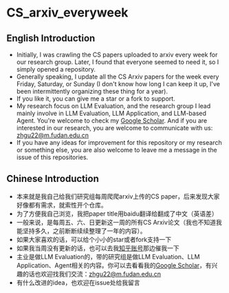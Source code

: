 # CS_arxiv_everyweek

## English Introduction
- Initially, I was crawling the CS papers uploaded to arxiv every week for our research group. Later, I found that everyone seemed to need it, so I simply opened a repository.
- Generally speaking, I update all the CS Arxiv papers for the week every Friday, Saturday, or Sunday (I don't know how long I can keep it up, I've been intermittently organizing these thing for a year).
- If you like it, you can give me a star or a fork to support.
- My research focus on LLM Evaluation, and the research group I lead mainly involve in LLM Evaluation, LLM Application, and LLM-based Agent. You're welcome to check my [Google Scholar](https://scholar.google.com/citations?user=YCfdAqEAAAAJ&hl=zh-CN). And if you are interested in our research, you are welcome to communicate with us: zhgu22@m.fudan.edu.cn
- If you have any ideas for improvement for this repository or my research or something else, you are also welcome to leave me a message in the issue of this repositories.

## Chinese Introduction
- 本来就是我自己给我们研究组每周爬爬arxiv上传的CS paper，后来发现大家好像都有需求，就索性开个仓库。
- 为了方便我自己浏览，我把paper title用baidu翻译给翻成了中文（英语差）
- 一般来说，是每周五、六、日更新这一周的所有CS Arxiv论文（我也不知道我能坚持多久，之前断断续续整理了一年的内容）。
- 如果大家喜欢的话，可以给个小小的star或者fork支持一下
- 如果我当周没有更新的话，也可以去我[知乎账号](https://www.zhihu.com/people/shou-zu-ji-qiang-bing)那边催我一下
- 主业是做LLM Evaluation的，带的研究组是做LLM Evaluation、LLM Application、Agent相关的内容。你可以去看看我的[Google Scholar](https://scholar.google.com/citations?user=YCfdAqEAAAAJ&hl=zh-CN)，有兴趣的话也欢迎找我们交流：zhgu22@m.fudan.edu.cn
- 有什么改进的idea，也欢迎在issue处给我留言